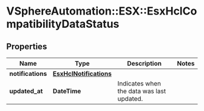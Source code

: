 # VSphereAutomation::ESX::EsxHclCompatibilityDataStatus

## Properties
Name | Type | Description | Notes
------------ | ------------- | ------------- | -------------
**notifications** | [**EsxHclNotifications**](EsxHclNotifications.md) |  | 
**updated_at** | **DateTime** | Indicates when the data was last updated. | 


